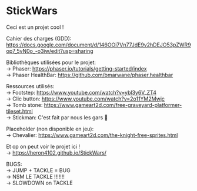 StickWars
=========

Ceci est un projet cool !  
   
Cahier des charges (GDD): https://docs.google.com/document/d/146OOi7Vn77JdE9v2hDEJO53pZWR9op7_5vN0o_-o3iw/edit?usp=sharing  
  
Bibliothèques utilisées pour le projet:  
-\> Phaser: https://phaser.io/tutorials/getting-started/index  
-\> Phaser HealthBar: https://github.com/bmarwane/phaser.healthbar
  
  
Ressources utilisés:  
-\> Footstep: https://www.youtube.com/watch?v=ybl3y6V_ZT4  
-\> Clic button: https://www.youtube.com/watch?v=2o11YM2Mwjc  
-\> Tomb stone: https://www.gameart2d.com/free-graveyard-platformer-tileset.html  
-\> Stickman: C'est fait par nous les gars 🤘   
  
Placeholder (non disponible en jeu):  
-\> Chevalier: https://www.gameart2d.com/the-knight-free-sprites.html

Et op on peut voir le projet ici !  
-\> https://heron4102.github.io/StickWars/  
  
BUGS:  
-\> JUMP + TACKLE = BUG  
-\> NSM LE TACKLE !!!!!!!  
-\> SLOWDOWN on TACKLE  